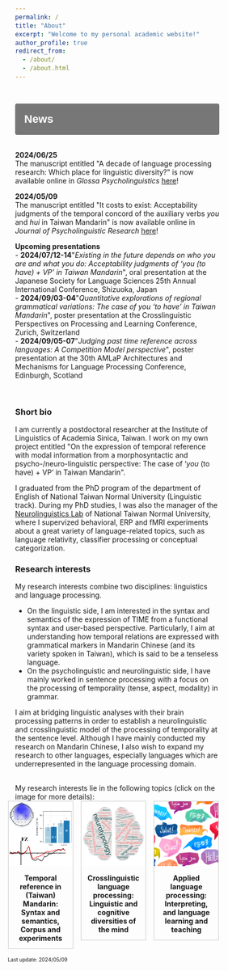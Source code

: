 ```yaml
---
permalink: /
title: "About"
excerpt: "Welcome to my personal academic website!"
author_profile: true
redirect_from: 
  - /about/
  - /about.html
---
```


<br>
<style>
.collapsible {
  background-color: #777;
  color: white;
  cursor: pointer;
  padding: 18px;
  width: 100%;
  border: none;
  text-align: left;
  outline: none;
  border-radius: 4px;
  font-size: 22px;
}

.active, .collapsible:hover {
  background-color: #555;
}

.collapsible:after {
  content: '\002B';
  color: white;
  font-weight: bold;
  float: right;
  margin-left: 5px;
}

.active:after {
  content: "\2212";
}

.content {
  padding: 0 18px;
  max-height: 0;
  overflow: hidden;
  transition: max-height 0.4s ease-out;
  background-color: #eeeeee;
  color: #e06666;
  border-left: solid #777 4px;
  border-radius: 4px;
  font-size: 18px;
}
</style>

<body>
<button class="collapsible"><b>News</b></button>
<div class="content">
<br>
<p><b>2024/06/25</b><br>The manuscript entitled "A decade of language processing research: Which place for linguistic diversity?" is now available online in <i>Glossa Psycholinguistics</i> <a href="https://doi.org/10.5070/G60111432" target="_blank">here</a>!
</p>
<p><b>2024/05/09</b><br>The manuscript entitled "It costs to exist: Acceptability judgments of the temporal concord of the auxiliary verbs <i>you</i> and <i>hui</i> in Taiwan Mandarin" is now available online in <i>Journal of Psycholinguistic Research</i> <a href="https://doi.org/10.1007/s10936-024-10086-5" target="_blank">here</a>!
</p>
<p><b>Upcoming presentations</b><br>
- <b>2024/07/12-14</b>"<i>Existing in the future depends on who you are and what you do: Acceptability judgments of ‘you (to have) + VP’ in Taiwan Mandarin</i>", oral presentation at the Japanese Society for Language Sciences 25th Annual International Conference, Shizuoka, Japan
<br>
- <b>2024/09/03-04</b>"<i>Quantitative explorations of regional grammatical variations: The case of you ‘to have’ in Taiwan Mandarin</i>", poster presentation at the Crosslinguistic Perspectives on Processing and Learning Conference, Zurich, Switzerland
<br>
- <b>2024/09/05-07</b>"<i>Judging past time reference across languages: A Competition Model perspective</i>", poster presentation at the 30th AMLaP Architectures and Mechanisms for Language Processing Conference, Edinburgh, Scotland
  <br>
</p>
</div>



<script>
var coll = document.getElementsByClassName("collapsible");
var i;

for (i = 0; i < coll.length; i++) {
  coll[i].addEventListener("click", function() {
    this.classList.toggle("active");
    var content = this.nextElementSibling;
    if (content.style.maxHeight){
      content.style.maxHeight = null;
    } else {
      content.style.maxHeight = content.scrollHeight + "px";
    } 
  });
}
</script>
</body>

<br>

### Short bio

I am currently a postdoctoral researcher at the Institute of Linguistics of Academia Sinica, Taiwan. I work on my own project entitled "On the expression of temporal reference with modal information from a morphosyntactic and psycho-/neuro-linguistic perspective: The case of ‘<i>you</i> (to have) + VP’ in Taiwan Mandarin".

I graduated from the PhD program of the department of English of National Taiwan Normal University (Linguistic track). During my PhD studies, I was also the manager of the [Neurolinguistics Lab](https://sites.google.com/view/neurolinguisticslabntnu) of National Taiwan Normal University, where I supervized behavioral, ERP and fMRI experiments about a great variety of language-related topics, such as language relativity, classifier processing or conceptual categorization.

### Research interests

My research interests combine two disciplines: linguistics and language processing.

* On the linguistic side, I am interested in the syntax and semantics of the expression of TIME from a functional syntax and user-based perspective. Particularly, I aim at understanding how temporal relations are expressed with grammatical markers in Mandarin Chinese (and its variety spoken in Taiwan), which is said to be a tenseless language.
* On the psycholinguistic and neurolinguistic side, I have mainly worked in sentence processing with a focus on the processing of temporality (tense, aspect, modality) in grammar. 

I aim at bridging linguistic analyses with their brain processing patterns in order to establish a neurolinguistic and crosslinguistic model of the processing of temporality at the sentence level. Although I have mainly conducted my research on Mandarin Chinese, I also wish to expand my research to other languages, especially languages which are underrepresented in the language processing domain.

<br>
My research interests lie in the following  topics (click on the image for more details):


<style>

div.gallery {
  border: 1px solid #ccc;
}

div.gallery:hover {
  border: 1px solid #777;
}

div.gallery img {
  width: 100%;
  height: auto;
}

div.desc {
  padding: 12px;
  text-align: center;
}

* {
  box-sizing: border-box;
}

.container {
  display: grid; 
  grid-auto-rows: 1fr; 
  grid-template-columns: 32% 32% 32%; 
  grid-template-rows: auto auto auto; 
  gap: 15px 15px; 
  grid-template-areas: 
    "Project1 Project2 Project 3"; 
  justify-content: center; 
  justify-items: stretch; 
  align-items: stretch; 
}

</style>



<div class="container">
<div class="Project1">
  <div class="gallery">
    <a target="_blank" href="https://aymeric-collart.github.io/projects/1-Mandarin_Syntax_Semantics_Corpus_Experiments_Temporal/">
      <img src="./../images/Project1.png" width="200" height="200">
    </a>
    <div class="desc">
<b>Temporal reference in (Taiwan) Mandarin: Syntax and semantics, Corpus and experiments</b></div>
  </div>
</div>

<div class="Project2">
  <div class="gallery">
    <a target="_blank" href="https://aymeric-collart.github.io/projects/2-Crosslinguistic_Processing">
      <img src="./../images/Project2.png" width="250" height="250">
    </a>
    <div class="desc"><b>Crosslinguistic language processing: Linguistic and cognitive diversities of the mind</b></div>
  </div>
</div>

<div class="Project3">
  <div class="gallery">
    <a target="_blank" href="https://aymeric-collart.github.io/projects/3-Applied_language_processing/">
      <img src="./../images/Project3.png" width="200" height="200">
    </a>
    <div class="desc"><b>Applied language processing: Interpreting, and language learning and teaching</b></div>
  </div>
</div>

<br>
<font size="1">Last update: 2024/05/09</font>

